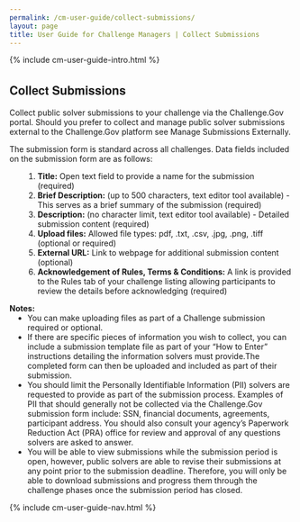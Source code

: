 ```yaml
---
permalink: /cm-user-guide/collect-submissions/
layout: page
title: User Guide for Challenge Managers | Collect Submissions
---
```

<div class="res-sec">
  <div class="grid-row ">
    <div class="grid-col-12">{% include cm-user-guide-intro.html %}</div>
  </div>
  <div class="grid-row grid-gap usa-typo">
    <div class="grid-col-12 usa-padding-bottom-10 usa-padding-bottom-30 padding-x-0">
      <div class="bg-secondary-lighter text-center">
        <h2 class="margin-bottom-0">Collect Submissions</h2>
      </div>
    </div>
  </div>
  <div class="grid-row grid-gap justify-content-between">
    <div class="grid-col-7">
      <div class="usa-prose">
        <p>Collect public solver submissions to your challenge via the Challenge.Gov portal. Should you prefer to collect and manage public solver submissions external to the Challenge.Gov platform see Manage Submissions Externally.</p>
        <p>The submission form is standard across all challenges. Data fields included on the submission form are as follows:</p>
        <ol>
          <li class="font-bolder"><span><b>Title:</b> Open text field to provide a name for the submission (required)</span></li>
          <li class="font-bolder"><span><b>Brief Description:</b> (up to 500 characters, text editor tool available) - This serves as a brief summary of the submission (required)</span></li>
          <li class="font-bolder"><span><b>Description:</b> (no character limit, text editor tool available) - Detailed submission content (required)</span></li>
          <li class="font-bolder"><span><b>Upload files:</b> Allowed file types: pdf, .txt, .csv, .jpg, .png, .tiff (optional or required)</span></li>
          <li class="font-bolder"><span><b>External URL:</b> Link to webpage for additional submission content (optional)</span></li>
          <li class="font-bolder"><span><b>Acknowledgement of Rules, Terms & Conditions:</b> A link is provided to the Rules tab of your challenge listing allowing participants to review the details before acknowledging (required)</span></li>
        </ol>
        <!-- <p class="padding-x-0 margin-bottom-0">Notes:</p> -->
        <span><b>Notes:</b></span>
        <ul>
          <li>You can make uploading files as part of a Challenge submission required or optional.</li>
<li>If there are specific pieces of information you wish to collect, you can include a submission template file as part of your “How to Enter” instructions detailing the information solvers must provide.The completed form can then be uploaded and included as part of their submission.</li>
          <li>You should limit the Personally Identifiable Information (PII) solvers are requested to provide as part of the submission process. Examples of PII that should generally not be collected via the Challenge.Gov submission form include: SSN, financial documents, agreements, participant address. You should also consult your agency’s Paperwork Reduction Act (PRA) office for review and approval of any questions solvers are asked to answer.</li>
          <li>You will be able to view submissions while the submission period is open, however, public solvers are able to revise their submissions at any point prior to the submission deadline. Therefore, you will only be able to download submissions and progress them through the challenge phases once the submission period has closed.</li>
        </ul>
      </div>
    </div>
    <div class="grid-col-4">{% include cm-user-guide-nav.html %} </div>
  </div>
</div>
<style>
  .usa-prose ol{
    padding-left: 50px;
    margin-top: 0;
  }
  .usa-prose ol ul{
    margin-top: 0;
  }
  .usa-prose ul{
    padding-left: 2rem;
    margin-top: 0;
    margin-bottom: 1em;
  }
  .usa-prose ul li{
    max-width: 100%;
    margin-bottom: 0;
  }
  .tablet\:grid-col-10 {
    flex: 0 1 auto;
    width: 100%;
  }
  .grid-container .usa-sidenav {
    margin-left: 0;
    margin-right: 0;
    padding-left: 0;
  }
  .grid-container .usa-sidenav__sublist {
    list-style-type: none;
    padding-left: 0;
    margin: 0;
    font-size: 1rem;
  }
  .usa-typo {
    font-family: Source Sans Pro Web,Helvetica Neue,Helvetica,Roboto,Arial,sans-serif;
  }
  .menu-title {
    text-indent: 1em;
    font-weight: 600;
  }
  .no-underline {
    text-decoration: none !important;
  }
  .child-link {
    text-indent: 2em;
    color: #757575;
    font-weight: 500;
  }
  .usa-sidenav__item a:not(.usa-current):hover {
    background-color: #f1f1f1;
  }
  
  .usa-sidenav__sublist .usa-sidenav__item a.inactive-link:hover,
  .usa-sidenav__item a.child-link.inactive-link:hover {
    color: #004c8c !important;
    font-weight: 400 !important;
    text-decoration: none !important;
  }
  
  .usa-sidenav__sublist a:not(.usa-current),
  .usa-sidenav__item a.child-link:not(.usa-current) {
    color: #757575 !important;
  }
  
  .usa-current {
    color: #205493 !important;
    font-weight: 600 !important;
  }
  
  .usa-sidenav__item a.child-link:not(.usa-current):hover {
    font-weight: 400 !important;
  }
  
  .usa-sidenav__item a[href=""]:hover {
    color: #205493 !important;
    font-weight: 400 !important;
  }
  
  .usa-sidenav__item a.menu-title:hover {
    background-color: transparent !important;
  }
</style>
